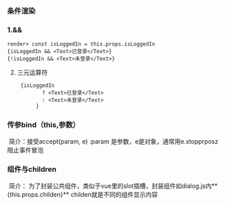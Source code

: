 ### 条件渲染

###  1.&&

```react
render> const isLoggedIn = this.props.isLoggedIn
{isLoggedIn && <Text>已登录</Text>}
{!isLoggedIn && <Text>未登录</Text>}
```

 2. 三元运算符

    ```
     {isLoggedIn
            ? <Text>已登录</Text>
            : <Text>未登录</Text>
          }
    ```

### 传参bind（this,参数）

​	简介：接受accept(param, e) :param 是参数，e是对象，通常用e.stopprposz阻止事件冒泡

### 组件与children

​	简介： 为了封装公共组件，类似于vue里的slot插槽，封装组件如dialog.js内**{this.props.childen}** childen就是不同的组件显示内容